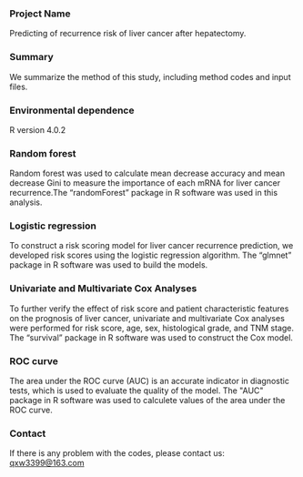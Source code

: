 ### Project Name
Predicting of recurrence risk of liver cancer after hepatectomy.

### Summary
We summarize the method of this study, including method codes and input files.

### Environmental dependence
R version 4.0.2

### Random forest
Random forest was used to calculate mean decrease accuracy and mean decrease Gini to measure the importance of each mRNA for liver cancer recurrence.The “randomForest” package in R software was used in this analysis.

### Logistic regression
To construct a risk scoring model for liver cancer recurrence prediction, we developed risk scores using the logistic regression algorithm. The “glmnet” package in R software was used to build the models.

### Univariate and Multivariate Cox Analyses
To further verify the effect of risk score and patient characteristic features on the prognosis of liver cancer, univariate and multivariate Cox analyses were performed for risk score, age, sex, histological grade, and TNM stage. The “survival” package in R software was used to construct the Cox model.

### ROC curve
The area under the ROC curve (AUC) is an accurate indicator in diagnostic tests, which is used to evaluate the quality of the model. The "AUC" package in R software was used to calculete values of the area under the ROC curve.

### Contact
If there is any problem with the codes, please contact us: qxw3399@163.com
